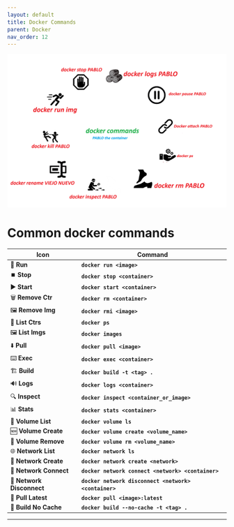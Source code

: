 ```yaml
---
layout: default
title: Docker Commands
parent: Docker
nav_order: 12
---
```


![alt text](images\DockerCommandImages.png)

# Common docker commands

| Icon               | Command                                           |
|--------------------|---------------------------------------------------|
| 🏃 **Run**          | **`docker run <image>`**                          |
| ⏹️ **Stop**        | **`docker stop <container>`**                     |
| ▶️ **Start**        | **`docker start <container>`**                    |
| 🗑️ **Remove Ctr**  | **`docker rm <container>`**                       |
| 🖼️ **Remove Img**  | **`docker rmi <image>`**                          |
| 📃 **List Ctrs**    | **`docker ps`**                                   |
| 🖼️ **List Imgs**    | **`docker images`**                               |
| ⬇️ **Pull**         | **`docker pull <image>`**                         |
| ⌨️ **Exec**         | **`docker exec <container>`**                     |
| 🏗️ **Build**        | **`docker build -t <tag> .`**                     |
| 🔊 **Logs**         | **`docker logs <container>`**                     |
| 🔍 **Inspect**      | **`docker inspect <container_or_image>`**         |
| 📊 **Stats**        | **`docker stats <container>`**                    |
| 📁 **Volume List**  | **`docker volume ls`**                            |
| 🆕 **Volume Create**| **`docker volume create <volume_name>`**          |
| 🚮 **Volume Remove**| **`docker volume rm <volume_name>`**              |
| 🌐 **Network List** | **`docker network ls`**                           |
| 🌉 **Network Create**| **`docker network create <network>`**            |
| 📡 **Network Connect**| **`docker network connect <network> <container>`**|
| 🔌 **Network Disconnect**| **`docker network disconnect <network> <container>`**|
| 🔄 **Pull Latest**  | **`docker pull <image>:latest`**                  |
| 🚫 **Build No Cache**| **`docker build --no-cache -t <tag> .`**         |
---